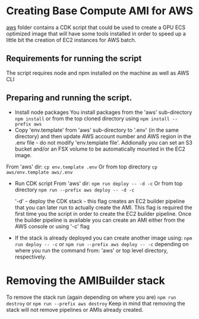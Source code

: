 # Creating Base Compute AMI for AWS

[aws](../aws/) folder contains a CDK script that could be used to create a GPU ECS optimized image that will have some tools installed in order to speed up a little bit the creation of EC2 instances for AWS batch.

## Requirements for running the script

The script requires node and npm installed on the machine as well as AWS CLI

## Preparing and running the script.

* Install node packages
You install packages from the 'aws' sub-directory 
    ` npm install`
or from the top cloned directory using
    `npm install --prefix aws`
* Copy 'env.template' from 'aws' sub-directory to '.env' (in the same directory) and then update AWS account number and AWS region in the .env file - do not modify 'env.template file'. Addionally you can set an S3 bucket and/or an FSX volume to be automatically mounted in the EC2 image.

From 'aws' dir:
    `cp env.template .env`
Or from top directory
    `cp aws/env.template aws/.env`

* Run CDK script
From 'aws' dir:
    `npm run deploy -- -d -c`
Or from top directory
    `npm run --prefix aws deploy -- -d -c`

    '-d' - deploy the CDK stack - this flag creates an EC2 builder pipeline that you can later run to actually create the AMI. This flag is required the first time you the script in order to create the EC2 builder pipeline. Once the builder pipeline is available you can create an AMI either from the AWS console or using '-c' flag

* If the stack is already deployed you can create another image using:
    `npm run deploy -- -c`
or
    `npm run --prefix aws deploy -- -c`
depending on where you run the command from: 'aws' or top level directory, respectively.


# Removing the AMIBuilder stack

To remove the stack run (again depending on where you are)
    `npm run destroy`
or
    `npm run --prefix aws destroy`
Keep in mind that removing the stack will not remove pipelines or AMIs already created.
